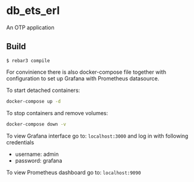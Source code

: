 db_ets_erl
=====

An OTP application

Build
-----

    $ rebar3 compile

For convinience there is also docker-compose file together with configuration
to set up Grafana with Prometheus datasource.

To start detached containers:
```bash
docker-compose up -d
```

To stop containers and remove volumes:
```bash
docker-compose down -v
```

To view Grafana interface go to: `localhost:3000` and log in with following credentials
- username: admin
- password: grafana

To view Prometheus dashboard go to: `localhost:9090`
